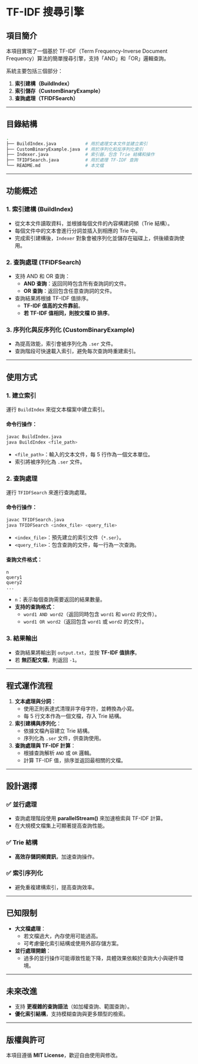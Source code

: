 # TF-IDF 搜尋引擎

## 項目簡介
本項目實現了一個基於 TF-IDF（Term Frequency-Inverse Document Frequency）算法的簡單搜尋引擎，支持「AND」和「OR」邏輯查詢。

系統主要包括三個部分：
1. **索引建構（BuildIndex）**
2. **索引儲存（CustomBinaryExample）**
3. **查詢處理（TFIDFSearch）**

---

## 目錄結構
```bash
.
├── BuildIndex.java           # 用於處理文本文件並建立索引
├── CustomBinaryExample.java  # 用於序列化和反序列化索引
├── Indexer.java              # 索引器，包含 Trie 結構和操作
├── TFIDFSearch.java          # 用於處理 TF-IDF 查詢
└── README.md                 # 本文檔
```

---

## 功能概述

### 1. 索引建構 (BuildIndex)
- 從文本文件讀取資料，並根據每個文件的內容構建詞頻（Trie 結構）。
- 每個文件中的文本會進行分詞並插入到相應的 Trie 中。
- 完成索引建構後，`Indexer` 對象會被序列化並儲存在磁碟上，供後續查詢使用。

### 2. 查詢處理 (TFIDFSearch)
- 支持 AND 和 OR 查詢：
  - **AND 查詢**：返回同時包含所有查詢詞的文件。
  - **OR 查詢**：返回包含任意查詢詞的文件。
- 查詢結果將根據 TF-IDF 值排序。
  - **TF-IDF 值高的文件靠前**。
  - **若 TF-IDF 值相同，則按文檔 ID 排序**。

### 3. 序列化與反序列化 (CustomBinaryExample)
- 為提高效能，索引會被序列化為 `.ser` 文件。
- 查詢階段可快速載入索引，避免每次查詢時重建索引。

---

## 使用方式

### 1. 建立索引
運行 `BuildIndex` 來從文本檔案中建立索引。

#### 命令行操作：
```bash
javac BuildIndex.java
java BuildIndex <file_path>
```
- `<file_path>`：輸入的文本文件，每 5 行作為一個文本單位。
- 索引將被序列化為 `.ser` 文件。

### 2. 查詢處理
運行 `TFIDFSearch` 來進行查詢處理。

#### 命令行操作：
```bash
javac TFIDFSearch.java
java TFIDFSearch <index_file> <query_file>
```
- `<index_file>`：預先建立的索引文件（`*.ser`）。
- `<query_file>`：包含查詢的文件，每一行為一次查詢。

#### 查詢文件格式：
```
n
query1
query2
...
```
- `n`：表示每個查詢需要返回的結果數量。
- **支持的查詢格式**：
  - `word1 AND word2`（返回同時包含 `word1` 和 `word2` 的文件）。
  - `word1 OR word2`（返回包含 `word1` 或 `word2` 的文件）。

### 3. 結果輸出
- 查詢結果將輸出到 `output.txt`，並按 **TF-IDF 值排序**。
- 若 **無匹配文檔**，則返回 `-1`。

---

## 程式運作流程
1. **文本處理與分詞**：
   - 使用正則表達式清理非字母字符，並轉換為小寫。
   - 每 5 行文本作為一個文檔，存入 Trie 結構。
2. **索引建構與序列化**：
   - 依據文檔內容建立 Trie 結構。
   - 序列化為 `.ser` 文件，供查詢使用。
3. **查詢處理與 TF-IDF 計算**：
   - 根據查詢解析 `AND` 或 `OR` 邏輯。
   - 計算 TF-IDF 值，排序並返回最相關的文檔。

---

## 設計選擇
### ✅ 並行處理
- 查詢處理階段使用 **parallelStream()** 來加速檢索與 TF-IDF 計算。
- 在大規模文檔集上可顯著提高查詢性能。

### ✅ Trie 結構
- **高效存儲詞頻資訊**，加速查詢操作。

### ✅ 索引序列化
- 避免重複建構索引，提高查詢效率。

---

## 已知限制
- **大文檔處理**：
  - 若文檔過大，內存使用可能過高。
  - 可考慮優化索引結構或使用外部存儲方案。
- **並行處理開銷**：
  - 過多的並行操作可能導致性能下降，具體效果依賴於查詢大小與硬件環境。

---

## 未來改進
- 支持 **更複雜的查詢語法**（如加權查詢、範圍查詢）。
- **優化索引結構**，支持模糊查詢與更多類型的檢索。

---

## 版權與許可
本項目遵循 **MIT License**，歡迎自由使用與修改。

